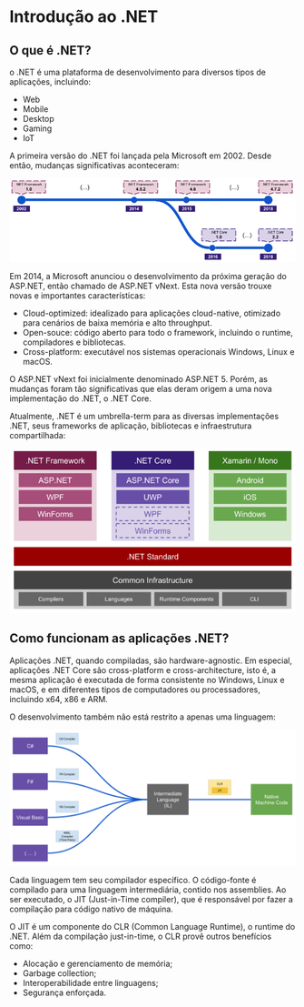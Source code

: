# Introdução ao .NET

## O que é .NET?
o .NET é uma plataforma de desenvolvimento para diversos tipos de aplicações, incluindo:
* Web
* Mobile
* Desktop
* Gaming
* IoT

A primeira versão do .NET foi lançada pela Microsoft em 2002. Desde então, mudanças significativas aconteceram:

![.NET history](media/dotnet-history.png)

Em 2014, a Microsoft anunciou o desenvolvimento da próxima geração do ASP.NET, então chamado de ASP.NET vNext. Esta nova versão trouxe novas e importantes características:
* Cloud-optimized: idealizado para aplicações cloud-native, otimizado para cenários de baixa memória e alto throughput.
* Open-souce: código aberto para todo o framework, incluindo o runtime, compiladores e bibliotecas.
* Cross-platform: executável nos sistemas operacionais Windows, Linux e macOS.

O ASP.NET vNext foi inicialmente denominado ASP.NET 5. Porém, as mudanças foram tão significativas que elas deram origem a uma nova implementação do .NET, o .NET Core.

Atualmente, .NET é um umbrella-term para as diversas implementações .NET, seus frameworks de aplicação, bibliotecas e infraestrutura compartilhada:

![.NET architecture](media/dotnet-architecture.png)

## Como funcionam as aplicações .NET?

Aplicações .NET, quando compiladas, são hardware-agnostic. Em especial, aplicações .NET Core são cross-platform e cross-architecture, isto é, a mesma aplicação é executada de forma consistente no Windows, Linux e macOS, e em diferentes tipos de computadores ou processadores, incluindo x64, x86 e ARM.

O desenvolvimento também não está restrito a apenas uma linguagem:

![.NET compilation and execution process](media/dotnet-compilation-execution.png)

Cada linguagem tem seu compilador específico. O código-fonte é compilado para uma linguagem intermediária, contido nos assemblies. Ao ser executado, o JIT (Just-in-Time compiler), que é responsável por fazer a compilação para código nativo de máquina.

O JIT é um componente do CLR (Common Language Runtime), o runtime do .NET. Além da compilação just-in-time, o CLR provê outros benefícios como:
* Alocação e gerenciamento de memória;
* Garbage collection;
* Interoperabilidade entre linguagens;
* Segurança enforçada.